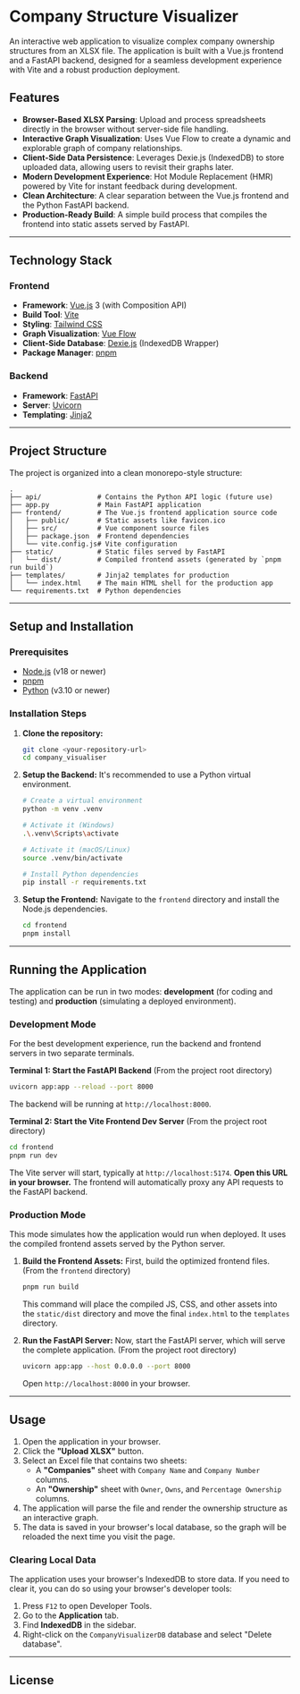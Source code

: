 # Company Structure Visualizer


An interactive web application to visualize complex company ownership structures from an XLSX file. The application is built with a Vue.js frontend and a FastAPI backend, designed for a seamless development experience with Vite and a robust production deployment.

## Features

-   **Browser-Based XLSX Parsing**: Upload and process spreadsheets directly in the browser without server-side file handling.
-   **Interactive Graph Visualization**: Uses Vue Flow to create a dynamic and explorable graph of company relationships.
-   **Client-Side Data Persistence**: Leverages Dexie.js (IndexedDB) to store uploaded data, allowing users to revisit their graphs later.
-   **Modern Development Experience**: Hot Module Replacement (HMR) powered by Vite for instant feedback during development.
-   **Clean Architecture**: A clear separation between the Vue.js frontend and the Python FastAPI backend.
-   **Production-Ready Build**: A simple build process that compiles the frontend into static assets served by FastAPI.

---

## Technology Stack

### Frontend

-   **Framework**: [Vue.js](https://vuejs.org/) 3 (with Composition API)
-   **Build Tool**: [Vite](https://vitejs.dev/)
-   **Styling**: [Tailwind CSS](https://tailwindcss.com/)
-   **Graph Visualization**: [Vue Flow](https://vueflow.dev/)
-   **Client-Side Database**: [Dexie.js](https://dexie.org/) (IndexedDB Wrapper)
-   **Package Manager**: [pnpm](https://pnpm.io/)

### Backend

-   **Framework**: [FastAPI](https://fastapi.tiangolo.com/)
-   **Server**: [Uvicorn](https://www.uvicorn.org/)
-   **Templating**: [Jinja2](https://jinja.palletsprojects.com/)

---

## Project Structure

The project is organized into a clean monorepo-style structure:

```
.
├── api/              # Contains the Python API logic (future use)
├── app.py            # Main FastAPI application
├── frontend/         # The Vue.js frontend application source code
│   ├── public/       # Static assets like favicon.ico
│   ├── src/          # Vue component source files
│   ├── package.json  # Frontend dependencies
│   └── vite.config.js# Vite configuration
├── static/           # Static files served by FastAPI
│   └── dist/         # Compiled frontend assets (generated by `pnpm run build`)
├── templates/        # Jinja2 templates for production
│   └── index.html    # The main HTML shell for the production app
└── requirements.txt  # Python dependencies
```

---

## Setup and Installation

### Prerequisites

-   [Node.js](https://nodejs.org/) (v18 or newer)
-   [pnpm](https://pnpm.io/installation)
-   [Python](https://www.python.org/) (v3.10 or newer)

### Installation Steps

1.  **Clone the repository:**
    ```bash
    git clone <your-repository-url>
    cd company_visualiser
    ```

2.  **Setup the Backend:**
    It's recommended to use a Python virtual environment.
    ```bash
    # Create a virtual environment
    python -m venv .venv

    # Activate it (Windows)
    .\.venv\Scripts\activate

    # Activate it (macOS/Linux)
    source .venv/bin/activate

    # Install Python dependencies
    pip install -r requirements.txt
    ```

3.  **Setup the Frontend:**
    Navigate to the `frontend` directory and install the Node.js dependencies.
    ```bash
    cd frontend
    pnpm install
    ```

---

## Running the Application

The application can be run in two modes: **development** (for coding and testing) and **production** (simulating a deployed environment).

### Development Mode

For the best development experience, run the backend and frontend servers in two separate terminals.

**Terminal 1: Start the FastAPI Backend**
(From the project root directory)
```bash
uvicorn app:app --reload --port 8000
```
The backend will be running at `http://localhost:8000`.

**Terminal 2: Start the Vite Frontend Dev Server**
(From the project root directory)
```bash
cd frontend
pnpm run dev
```
The Vite server will start, typically at `http://localhost:5174`. **Open this URL in your browser.** The frontend will automatically proxy any API requests to the FastAPI backend.

### Production Mode

This mode simulates how the application would run when deployed. It uses the compiled frontend assets served by the Python server.

1.  **Build the Frontend Assets:**
    First, build the optimized frontend files.
    (From the `frontend` directory)
    ```bash
    pnpm run build
    ```
    This command will place the compiled JS, CSS, and other assets into the `static/dist` directory and move the final `index.html` to the `templates` directory.

2.  **Run the FastAPI Server:**
    Now, start the FastAPI server, which will serve the complete application.
    (From the project root directory)
    ```bash
    uvicorn app:app --host 0.0.0.0 --port 8000
    ```
    Open `http://localhost:8000` in your browser.

---

## Usage

1.  Open the application in your browser.
2.  Click the **"Upload XLSX"** button.
3.  Select an Excel file that contains two sheets:
    -   A **"Companies"** sheet with `Company Name` and `Company Number` columns.
    -   An **"Ownership"** sheet with `Owner`, `Owns`, and `Percentage Ownership` columns.
4.  The application will parse the file and render the ownership structure as an interactive graph.
5.  The data is saved in your browser's local database, so the graph will be reloaded the next time you visit the page.

### Clearing Local Data

The application uses your browser's IndexedDB to store data. If you need to clear it, you can do so using your browser's developer tools:
1.  Press `F12` to open Developer Tools.
2.  Go to the **Application** tab.
3.  Find **IndexedDB** in the sidebar.
4.  Right-click on the `CompanyVisualizerDB` database and select "Delete database".

---

## License
